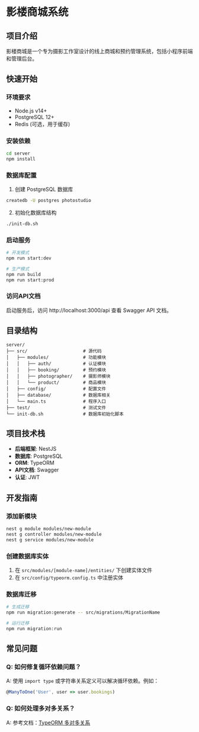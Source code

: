 # 影楼商城系统

## 项目介绍
影楼商城是一个专为摄影工作室设计的线上商城和预约管理系统，包括小程序前端和管理后台。

## 快速开始

### 环境要求
- Node.js v14+
- PostgreSQL 12+
- Redis (可选，用于缓存)

### 安装依赖
```bash
cd server
npm install
```

### 数据库配置
1. 创建 PostgreSQL 数据库
```bash
createdb -U postgres photostudio
```

2. 初始化数据库结构
```bash
./init-db.sh
```

### 启动服务
```bash
# 开发模式
npm run start:dev

# 生产模式
npm run build
npm run start:prod
```

### 访问API文档
启动服务后，访问 http://localhost:3000/api 查看 Swagger API 文档。

## 目录结构
```
server/
├── src/                     # 源代码
│   ├── modules/             # 功能模块
│   │   ├── auth/            # 认证模块
│   │   ├── booking/         # 预约模块
│   │   ├── photographer/    # 摄影师模块
│   │   └── product/         # 商品模块
│   ├── config/              # 配置文件
│   ├── database/            # 数据库相关
│   └── main.ts              # 程序入口
├── test/                    # 测试文件
└── init-db.sh               # 数据库初始化脚本
```

## 项目技术栈
- **后端框架**: NestJS
- **数据库**: PostgreSQL
- **ORM**: TypeORM
- **API文档**: Swagger
- **认证**: JWT

## 开发指南

### 添加新模块
```bash
nest g module modules/new-module
nest g controller modules/new-module
nest g service modules/new-module
```

### 创建数据库实体
1. 在 `src/modules/[module-name]/entities/` 下创建实体文件
2. 在 `src/config/typeorm.config.ts` 中注册实体

### 数据库迁移
```bash
# 生成迁移
npm run migration:generate -- src/migrations/MigrationName

# 运行迁移
npm run migration:run
```

## 常见问题

### Q: 如何修复循环依赖问题？
A: 使用 `import type` 或字符串关系定义可以解决循环依赖。例如：
```typescript
@ManyToOne('User', user => user.bookings)
```

### Q: 如何处理多对多关系？
A: 参考文档：[TypeORM 多对多关系](https://typeorm.io/#/many-to-many-relations)
